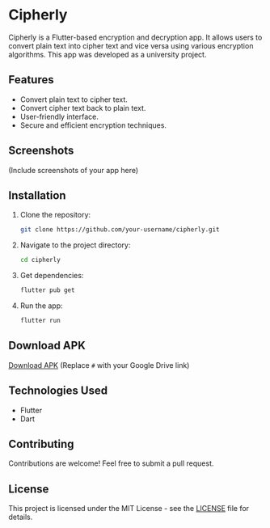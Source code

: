# Cipherly

Cipherly is a Flutter-based encryption and decryption app. It allows users to convert plain text into cipher text and vice versa using various encryption algorithms. This app was developed as a university project.

## Features
- Convert plain text to cipher text.
- Convert cipher text back to plain text.
- User-friendly interface.
- Secure and efficient encryption techniques.

## Screenshots
(Include screenshots of your app here)

## Installation
1. Clone the repository:
   ```sh
   git clone https://github.com/your-username/cipherly.git
   ```
2. Navigate to the project directory:
   ```sh
   cd cipherly
   ```
3. Get dependencies:
   ```sh
   flutter pub get
   ```
4. Run the app:
   ```sh
   flutter run
   ```

## Download APK
[Download APK](#) (Replace `#` with your Google Drive link)

## Technologies Used
- Flutter
- Dart

## Contributing
Contributions are welcome! Feel free to submit a pull request.

## License
This project is licensed under the MIT License - see the [LICENSE](LICENSE) file for details.
